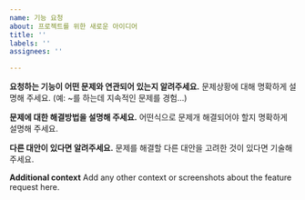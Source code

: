 ```yaml
---
name: 기능 요청
about: 프로젝트를 위한 새로운 아이디어
title: ''
labels: ''
assignees: ''

---
```


**요청하는 기능이 어떤 문제와 연관되어 있는지 알려주세요.**
문제상황에 대해 명확하게 설명해 주세요. (예: ~를 하는데 지속적인 문제를 경험...)

**문제에 대한 해결방법을 설명해 주세요.**
어떤식으로 문제개 해결되어야 할지 명확하게 설명해 주세요.

**다른 대안이 있다면 알려주세요.**
문제를 해결할 다른 대안을 고려한 것이 있다면 기술해 주세요.

**Additional context**
Add any other context or screenshots about the feature request here.
